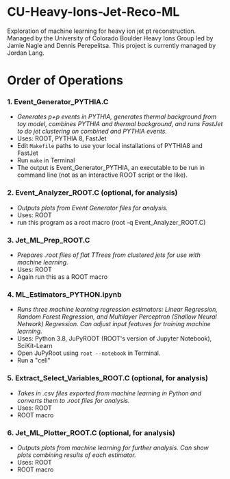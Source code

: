 # CU-Heavy-Ions-Jet-Reco-ML
Exploration of machine learning for heavy ion jet pt reconstruction. Managed by the University of Colorado Boulder Heavy Ions Group led by Jamie Nagle and Dennis Perepelitsa. This project is currently managed by Jordan Lang.

# Order of Operations
### 1. Event_Generator_PYTHIA.C
* _Generates p+p events in PYTHIA, generates thermal background from toy model, combines PYTHIA and thermal background, and runs FastJet to do jet clustering on combined and PYTHIA events._
* Uses: ROOT, PYTHIA 8, FastJet
* Edit `Makefile` paths to use your local installations of PYTHIA8 and FastJet
* Run `make` in Terminal
* The output is Event_Generator_PYTHIA, an executable to be run in command line (not as an interactive ROOT script or the like).

### 2. Event_Analyzer_ROOT.C (optional, for analysis)
* _Outputs plots from Event Generator files for analysis._
* Uses: ROOT
* run this program as a root macro (root -q Event_Analyzer_ROOT.C)

### 3. Jet_ML_Prep_ROOT.C
* _Prepares .root files of flat TTrees from clustered jets for use with machine learning._
* Uses: ROOT
* Again run this as a ROOT macro

### 4. ML_Estimators_PYTHON.ipynb
* _Runs three machine learning regression estimators: Linear Regression, Random Forest Regression, and Multilayer Perceptron (Shallow Neural Network) Regression. Can adjust input features for training machine learning._
* Uses: Python 3.8, JuPyROOT (ROOT's version of Jupyter Notebook), SciKit-Learn
* Open JuPyRoot using `root --notebook` in Terminal.
* Run a "cell"

### 5. Extract_Select_Variables_ROOT.C (optional, for analysis)
* _Takes in .csv files exported from machine learning in Python and converts them to .root files for analysis._
* Uses: ROOT
* ROOT macro

### 6. Jet_ML_Plotter_ROOT.C (optional, for analysis)
* _Outputs plots from machine learning for further analysis. Can show plots combining results of each estimator._
* Uses: ROOT
* ROOT macro
